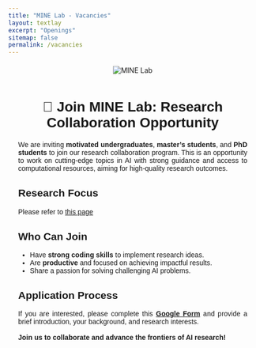 ```yaml
---
title: "MINE Lab - Vacancies"
layout: textlay
excerpt: "Openings"
sitemap: false
permalink: /vacancies
---
```


<!-- Logo Section -->
<div class="logo-container" style="text-align: center; margin-top: 20px;">
  <img src="{{ site.url }}{{ site.baseurl }}/images/logo.png" 
       alt="MINE Lab" 
       style="max-width: 50%; height: auto; border: none;">
</div>

<!-- Spacer to Add Room Below the Logo -->
<div style="margin-top: 50px;"></div>

<!-- Main Content -->
<div style="font-family: Arial, sans-serif; text-align: justify; padding: 0 20px;">
  <h1 style="text-align: center; margin-bottom: 20px;">🌟 Join MINE Lab: Research Collaboration Opportunity</h1>

  <p>
    We are inviting <strong>motivated undergraduates</strong>, <strong>master’s students</strong>, and <strong>PhD students</strong> to join our research collaboration program. 
    This is an opportunity to work on cutting-edge topics in AI with strong guidance and access to computational resources, aiming for high-quality research outcomes.
  </p>

  <!-- Research Focus Section -->
  <h2 style="margin-top: 30px;">Research Focus</h2>
  <p>Please refer to <a href="https://mine-lab-nd.github.io/research/">this page</a></p>

  <!-- Eligibility Section -->
  <h2 style="margin-top: 30px;">Who Can Join</h2>
  <ul>
    <li>Have <strong>strong coding skills</strong> to implement research ideas.</li>
    <li>Are <strong>productive</strong> and focused on achieving impactful results.</li>
    <li>Share a passion for solving challenging AI problems.</li>
  </ul>

  <!-- Application Process Section -->
  <h2 style="margin-top: 30px;">Application Process</h2>
  <p>
    If you are interested, please complete this <a href="https://forms.gle/PYBtziFuXmKKodsD9" target="_blank"><strong>Google Form</strong></a> 
    and provide a brief introduction, your background, and research interests.
    <br><br>
    <strong>Join us to collaborate and advance the frontiers of AI research!</strong>
  </p>
</div>